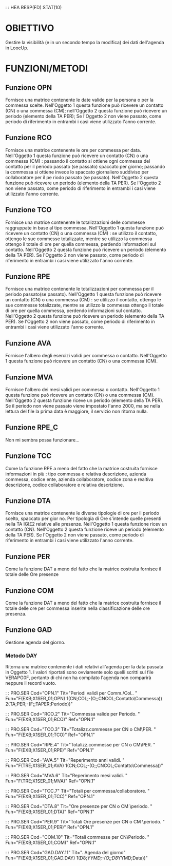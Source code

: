  :  : HEA RESP(FD) STAT(10)
# OBIETTIVO
Gestire la visibilità (e in un secondo tempo la modifica) dei dati dell'agenda in LoocUp.

# FUNZIONI/METODI

## Funzione OPN
Fornisce una matrice contenente le date valide per la persona o per la commessa scelte.
Nell'Oggetto 1 questa funzione può ricevere un contatto (CN) o una commessa (CM);
nell'Oggetto 2 questa funzione può ricevere un periodo (elemento della TA PER);
Se l'Oggetto 2 non viene passato, come periodo di riferimento in entrambi i casi viene utilizzato
l'anno corrente.

## Funzione RCO
Fornisce una matrice contenente le ore per commessa per data.
Nell'Oggetto 1 questa funzione può ricevere un contatto (CN) o una commessa (CM) : 
passando il contatto si ottiene ogni commessa del contatto per il periodo passato (se passato)
spaccato per giorno;
passando la commessa si ottiene invece lo spaccato giornaliero suddiviso per collaboratore per il pe
riodo passato (se passato).
Nell'Oggetto 2 questa funzione può ricevere un periodo (elemento della TA PER).
Se l'Oggetto 2 non viene passato, come periodo di riferimento in entrambi i casi viene utilizzato
l'anno corrente.

## Funzione TCO
Fornisce una matrice contenente le totalizzazioni delle commesse raggruppate in base al tipo
commessa.
Nell'Oggetto 1 questa funzione può ricevere un contatto (CN) o una commessa (CM) : 
se utilizzo il contatto, ottengo le sue commesse totalizzate, mentre se utilizzo la commessa ottengo
il totale di ore per quella commessa, perdendo informazioni sul contatto.
Nell'Oggetto 2 questa funzione può ricevere un periodo (elemento della TA PER).
Se l'Oggetto 2 non viene passato, come periodo di riferimento in entrambi i casi viene utilizzato
l'anno corrente.


## Funzione RPE
Fornisce una matrice contenente le totalizzazioni per commessa per il periodo passato(se passato).
Nell'Oggetto 1 questa funzione può ricevere un contatto (CN) o una commessa (CM) : 
se utilizzo il contatto, ottengo le sue commesse totalizzate, mentre se utilizzo la commessa ottengo
il totale di ore per quella commessa, perdendo informazioni sul contatto.
Nell'Oggetto 2 questa funzione può ricevere un periodo (elemento della TA PER).
Se l'Oggetto 2 non viene passato, come periodo di riferimento in entrambi i casi viene utilizzato
l'anno corrente.

## Funzione AVA
Fornisce l'albero degli esercizi validi per commessa o contatto.
Nell'Oggetto 1 questa funzione può ricevere un contatto (CN) o una commessa (CM).

## Funzione MVA
Fornisce l'albero dei mesi validi per commessa o contatto.
Nell'Oggetto 1 questa funzione può ricevere un contatto (CN) o una commessa (CM).
Nell'Oggetto 2 questa funzione riceve un periodo (elemento della TA PER).
Se il periodo non viene passato viene impostato l'anno 2000, ma se nella lettura del file
la prima data è maggiore, il servizio non ritorna nulla.

## Funzione RPE_C
Non mi sembra possa funzionare...

## Funzione TCC
Come la funzione RPE a meno del fatto che la matrice costruita fornisce informazioni in più : 
tipo commessa e relativa descrizione, azienda commessa, codice ente, azienda collaboratore, codice
zona e realtiva descrizione, codice collaboratore e relativa descrizione.

## Funzione DTA
Fornisce una matrice contenente le diverse tipologie di ore per il periodo scelto, spaccato per gior
no. Per tipologia di Ore s'intende quelle presenti nella TA IGI£2 relative alle presenze.
Nell'Oggetto 1 questa funzione ricev un contatto (CN).
Nell'Oggetto 2 questa funzione riceve un periodo (elemento della TA PER).
Se l'Oggetto 2 non viene passato, come periodo di riferimento in entrambi i casi viene utilizzato
l'anno corrente.

## Funzione PER
Come la funzione DAT a meno del fatto che la matrice costruita fornisce il totale delle Ore presenze
## Funzione COM
Come la funzione DAT a meno del fatto che la matrice costruita fornisce il totale delle ore per
commessa inserite nella classificazione delle ore presenza.
## Funzione GAD
Gestione agenda del giorno.
### Metodo DAY
Ritorna una matrice contenente i dati relativi all'agenda per la data passata in Oggetto 1.
I valori riportati sono ovviamente solo quelli scritti sul file VERAPG0F, pertanto di chi non ha compilato l'agenda non comparirà neppure il record vuoto.

 :  : PRO.SER Cod="OPN.1" Tit="Periodi validi per Comm./Col.. " Fun="F(EXB;X1SER_01;OPN) 1(CN;COL;-(O;;CNCOL;Contatto\Commessa)) 2(TA;PER;-(F;;TAPER;Periodo))"

 :  : PRO.SER Cod="RCO.2" Tit="Commessa valide per Periodo. " Fun="F(EXB;X1SER_01;RCO)" Ref="OPN.1"

 :  : PRO.SER Cod="TCO.3" Tit="Totalizz.commesse per CN o CM\PER. " Fun="F(EXB;X1SER_01;TCO)" Ref="OPN.1"

 :  : PRO.SER Cod="RPE.4" Tit="Totalizz.commesse per CN o CM\PER. " Fun="F(EXB;X1SER_01;RPE)" Ref="OPN.1"

 :  : PRO.SER Cod="AVA.5" Tit="Reperimento anni validi. " Fun="F(TRE;X1SER_01;AVA) 1(CN;COL;-(O;;CNCOL;Contatto\Commessa))"

 :  : PRO.SER Cod="MVA.6" Tit="Reperimento mesi validi. " Fun="F(TRE;X1SER_01;MVA)" Ref="OPN.1"

 :  : PRO.SER Cod="TCC.7" Tit="Totali per commessa/collaboratore. " Fun="F(EXB;X1SER_01;TCC)" Ref="OPN.1"

 :  : PRO.SER Cod="DTA.8" Tit="Ore presenze per CN o CM \periodo. " Fun="F(EXB;X1SER_01;DTA)" Ref="OPN.1"

 :  : PRO.SER Cod="PER.9" Tit="Totali Ore presenze per CN o CM \periodo. " Fun="F(EXB;X1SER_01;PER)" Ref="OPN.1"

 :  : PRO.SER Cod="COM.10" Tit="Totali commesse per CN\Periodo. " Fun="F(EXB;X1SER_01;COM)" Ref="OPN.1"

 :  : PRO.SER Cod="GAD.DAY.11" Tit=". Agenda del giorno" Fun="F(EXB;X1SER_01;GAD.DAY) 1(D8;*YYMD;-(O;;D8*YYMD;Data))"

